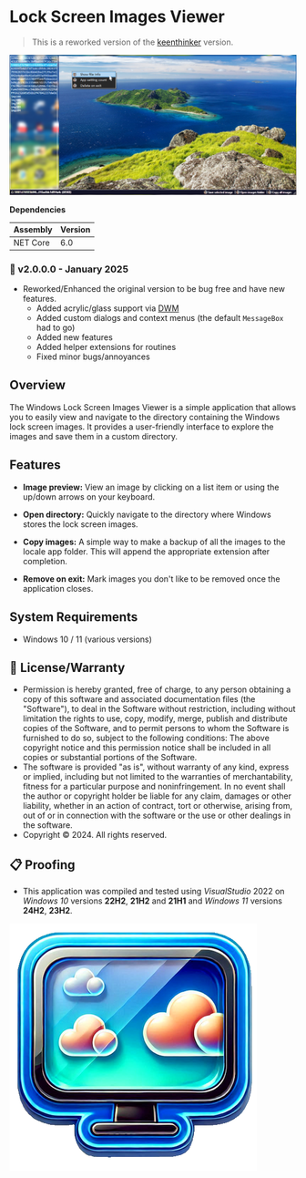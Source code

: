 # Lock Screen Images Viewer

> This is a reworked version of the [keenthinker](https://github.com/keenthinker/WindowsLockScreenImages) version.

![Example Picture](./Assets/Screenshot.png)

**Dependencies**

| Assembly | Version |
| ---- | ---- |
| NET Core | 6.0 |

### 📝 v2.0.0.0 - January 2025

* Reworked/Enhanced the original version to be bug free and have new features.
    - Added acrylic/glass support via [DWM](https://learn.microsoft.com/en-us/windows/win32/dwm/dwm-overview)
    - Added custom dialogs and context menus (the default `MessageBox` had to go)
    - Added new features
    - Added helper extensions for routines
    - Fixed minor bugs/annoyances

## Overview

The Windows Lock Screen Images Viewer is a simple application that allows you to easily view and navigate to the directory containing the Windows lock screen images. It provides a user-friendly interface to explore the images and save them in a custom directory.

## Features

- **Image preview:** View an image by clicking on a list item or using the up/down arrows on your keyboard.
  
- **Open directory:** Quickly navigate to the directory where Windows stores the lock screen images.

- **Copy images:** A simple way to make a backup of all the images to the locale app folder. This will append the appropriate extension after completion.

- **Remove on exit:** Mark images you don't like to be removed once the application closes.

## System Requirements

- Windows 10 / 11 (various versions)

## 🧾 License/Warranty
* Permission is hereby granted, free of charge, to any person obtaining a copy of this software and associated documentation files (the "Software"), to deal in the Software without restriction, including without limitation the rights to use, copy, modify, merge, publish and distribute copies of the Software, and to permit persons to whom the Software is furnished to do so, subject to the following conditions: The above copyright notice and this permission notice shall be included in all copies or substantial portions of the Software.
* The software is provided "as is", without warranty of any kind, express or implied, including but not limited to the warranties of merchantability, fitness for a particular purpose and noninfringement. In no event shall the author or copyright holder be liable for any claim, damages or other liability, whether in an action of contract, tort or otherwise, arising from, out of or in connection with the software or the use or other dealings in the software.
* Copyright © 2024. All rights reserved.

## 📋 Proofing
* This application was compiled and tested using *VisualStudio* 2022 on *Windows 10* versions **22H2**, **21H2** and **21H1** and *Windows 11* versions **24H2**, **23H2**.

![New Icon](./Assets/AppIcon.png)